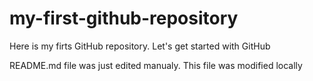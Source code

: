 # my-first-github-repository
Here is my firts GitHub repository. Let's get started with GitHub

README.md file was just edited manualy. This file was modified locally
